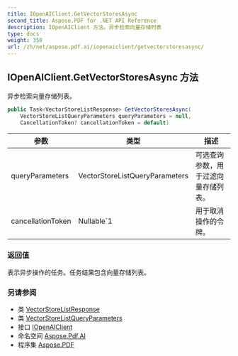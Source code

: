 ```yaml
---
title: IOpenAIClient.GetVectorStoresAsync
second_title: Aspose.PDF for .NET API Reference
description: IOpenAIClient 方法。异步检索向量存储列表
type: docs
weight: 350
url: /zh/net/aspose.pdf.ai/iopenaiclient/getvectorstoresasync/
---
```

## IOpenAIClient.GetVectorStoresAsync 方法

异步检索向量存储列表。

```csharp
public Task<VectorStoreListResponse> GetVectorStoresAsync(
    VectorStoreListQueryParameters queryParameters = null, 
    CancellationToken? cancellationToken = default)
```

| 参数 | 类型 | 描述 |
| --- | --- | --- |
| queryParameters | VectorStoreListQueryParameters | 可选查询参数，用于过滤向量存储列表。 |
| cancellationToken | Nullable`1 | 用于取消操作的令牌。 |

### 返回值

表示异步操作的任务。任务结果包含向量存储列表。

### 另请参阅

* 类 [VectorStoreListResponse](../../vectorstorelistresponse/)
* 类 [VectorStoreListQueryParameters](../../vectorstorelistqueryparameters/)
* 接口 [IOpenAIClient](../)
* 命名空间 [Aspose.Pdf.AI](../../../aspose.pdf.ai/)
* 程序集 [Aspose.PDF](../../../)